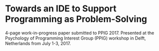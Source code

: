 # Towards an IDE to Support Programming as Problem-Solving

4-page work-in-progress paper submitted to PPIG 2017. Presented at the Psychology of Programming Interest Group (PPIG) workshop in Delft, Netherlands from July 1-3, 2017.
